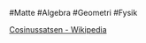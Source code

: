 #Matte #Algebra #Geometri #Fysik 

[Cosinussatsen - Wikipedia](https://sv.wikipedia.org/wiki/Cosinussatsen)